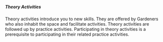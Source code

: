 ##### Theory Activities

Theory activities introduce you to new skills. They are offered by Gardeners who also inhabit the space and facilitate activities. Theory activities are followed up by practice activities. Participating in theory activities is a prerequisite to participating in their related practice activities.